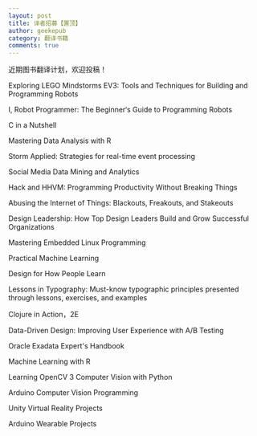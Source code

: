 ```yaml
---
layout: post
title: 译者招募【置顶】
author: geekepub
category: 翻译书籍
comments: true
---
```


近期图书翻译计划，欢迎投稿！

Exploring LEGO Mindstorms EV3: Tools and Techniques for Building and Programming Robots

I, Robot Programmer: The Beginner‘s Guide to Programming Robots

C in a Nutshell

Mastering Data Analysis with R

Storm Applied: Strategies for real-time event processing

Social Media Data Mining and Analytics

<!-- more -->

Hack and HHVM: Programming Productivity Without Breaking Things

Abusing the Internet of Things: Blackouts, Freakouts, and Stakeouts

Design Leadership: How Top Design Leaders Build and Grow Successful Organizations

Mastering Embedded Linux Programming

Practical Machine Learning

Design for How People Learn

Lessons in Typography: Must-know typographic principles presented through lessons, exercises, and examples

Clojure in Action，2E

Data-Driven Design: Improving User Experience with A/B Testing

Oracle Exadata Expert's Handbook

Machine Learning with R

Learning OpenCV 3 Computer Vision with Python

Arduino Computer Vision Programming

Unity Virtual Reality Projects

Arduino Wearable Projects
